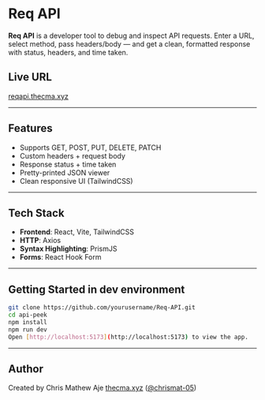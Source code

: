 # Req API

**Req API** is a developer tool to debug and inspect API requests. Enter a URL, select method, pass headers/body — and get a clean, formatted response with status, headers, and time taken.
## Live URL
[reqapi.thecma.xyz](https://reqapi.thecma.xyz)

---

## Features
- Supports GET, POST, PUT, DELETE, PATCH
- Custom headers + request body
- Response status + time taken
- Pretty-printed JSON viewer
- Clean responsive UI (TailwindCSS)

---

## Tech Stack

- **Frontend**: React, Vite, TailwindCSS
- **HTTP**: Axios
- **Syntax Highlighting**: PrismJS
- **Forms**: React Hook Form

---

## Getting Started in dev environment
```bash
git clone https://github.com/yourusername/Req-API.git
cd api-peek
npm install
npm run dev
Open [http://localhost:5173](http://localhost:5173) to view the app.
```
---

## Author
Created by Chris Mathew Aje [thecma.xyz](https://thecma.xyz) ([@chrismat-05](https://github.com/chrismat-05))